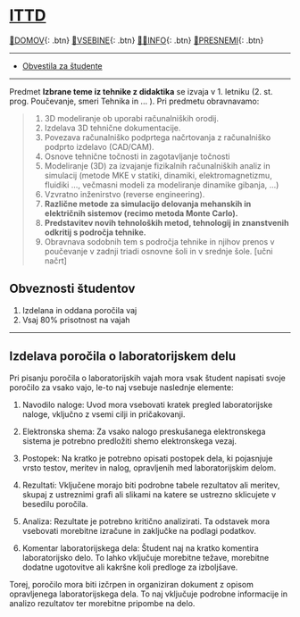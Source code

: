 # [ITTD](./index)

[🏡DOMOV](./index){: .btn}
[📝VSEBINE](./Vsebine/index.md){: .btn}
[👨‍🎓INFO](./info){: .btn}
[💾PRESNEMI](./Presnemi/index){: .btn}

---

- [Obvestila za študente](./Obvestila/index.md)

---

Predmet **Izbrane teme iz tehnike z didaktika** se izvaja v 1. letniku (2. st. prog. Poučevanje, smeri Tehnika in ... ). Pri predmetu obravnavamo:

> 1. 3D modeliranje ob uporabi računalniških orodij.
> 2. Izdelava 3D tehnične dokumentacije.
> 3. Povezava računalniško podprtega načrtovanja z računalniško podprto izdelavo (CAD/CAM).
> 4. Osnove tehnične točnosti in zagotavljanje točnosti
> 5. Modeliranje (3D) za izvajanje fizikalnih računalniških analiz in simulacij (metode MKE v statiki, dinamiki, elektromagnetizmu, fluidiki …, večmasni modeli za modeliranje dinamike gibanja, ...)
> 6. Vzvratno inženirstvo (reverse engineering).
> 7. **Različne metode za simulacijo delovanja mehanskih in električnih sistemov (recimo metoda Monte Carlo).**
> 8. **Predstavitev novih tehnoloških metod, tehnologij in znanstvenih odkritij s področja tehnike.**
> 9. Obravnava sodobnih tem s področja tehnike in njihov prenos v poučevanje v zadnji triadi osnovne šoli in v srednje šole.
> [učni načrt]

## Obveznosti študentov

1. Izdelana in oddana poročila vaj
3. Vsaj 80% prisotnost na vajah

---

## Izdelava poročila o laboratorijskem delu

Pri pisanju poročila o laboratorijskih vajah mora vsak študent napisati svoje poročilo za vsako vajo, le-to naj vsebuje naslednje elemente:

1. Navodilo naloge: Uvod mora vsebovati kratek pregled laboratorijske naloge, vključno z vsemi cilji in pričakovanji.

2. Elektronska shema: Za vsako nalogo preskušanega elektronskega sistema je potrebno predložiti shemo elektronskega vezaj.

3. Postopek: Na kratko je potrebno opisati postopek dela, ki pojasnjuje vrsto testov, meritev in nalog, opravljenih med laboratorijskim delom.

4. Rezultati: Vključene morajo biti podrobne tabele rezultatov ali meritev, skupaj z ustreznimi grafi ali slikami na katere se ustrezno sklicujete v besedilu poročila.

5. Analiza: Rezultate je potrebno kritično analizirati. Ta odstavek mora vsebovati morebitne izračune in zaključke na podlagi podatkov.

6. Komentar laboratorijskega dela: Študent naj na kratko komentira laboratorijsko delo. To lahko vključuje morebitne težave, morebitne dodatne ugotovitve ali kakršne koli predloge za izboljšave.

Torej, poročilo mora biti izčrpen in organiziran dokument z opisom opravljenega laboratorijskega dela. To naj vključuje podrobne informacije in analizo rezultatov ter morebitne pripombe na delo.
